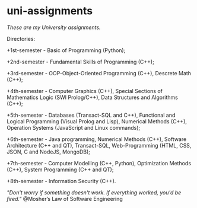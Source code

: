 # uni-assignments
*These are my University assignments.*

Directories:

+1st-semester - Basic of Programming (Python);

+2nd-semester - Fundamental Skills of Programming (C++);

+3rd-semester - OOP-Object-Oriented Programming (C++), Descrete Math (C++);

+4th-semester - Computer Graphics (C++), Special Sections of Mathematics Logic (SWI Prolog/C++), Data Structures and Algorithms (C++);

+5th-semester - Databases (Transact-SQL and C++), Functional and Logical Programming (Visual Prolog and Lisp), Numerical Methods (C++), Operation Systems (JavaScript and Linux commands);

+6th-semester - Java programming, Numerical Methods (C++), Software Architecture (C++ and QT), Transact-SQL, Web-Programming (HTML, CSS, JSON, C and NodeJS, MongoDB);

+7th-semester - Computer Modelling (C++, Python), Optimization Methods (C++), System Programming (C++ and QT);

+8th-semester - Information Security (C++).

*"Don't worry if something doesn't work. If everything worked, you'd be fired."*
	 @Mosher’s Law of Software Engineering
